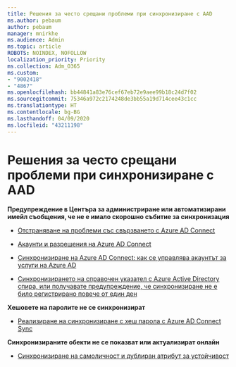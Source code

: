 ```yaml
---
title: Решения за често срещани проблеми при синхронизиране с AAD
ms.author: pebaum
author: pebaum
manager: mnirkhe
ms.audience: Admin
ms.topic: article
ROBOTS: NOINDEX, NOFOLLOW
localization_priority: Priority
ms.collection: Adm_O365
ms.custom:
- "9002418"
- "4867"
ms.openlocfilehash: bb44841a83e76cef67eb72e9aee99b18c24d7f02
ms.sourcegitcommit: 75346a972c2174248de3bb55a19d714cee43c1cc
ms.translationtype: HT
ms.contentlocale: bg-BG
ms.lasthandoff: 04/09/2020
ms.locfileid: "43211198"
---
```

# <a name="solutions-to-common-aad-synchronization-problems"></a>Решения за често срещани проблеми при синхронизиране с AAD

**Предупреждение в Центъра за администриране или автоматизирани имейл съобщения, че не е имало скорошно събитие за синхронизация**

- [Отстраняване на проблеми със свързването с Azure AD Connect](https://docs.microsoft.com/azure/active-directory/hybrid/tshoot-connect-connectivity)

- [Акаунти и разрешения на Azure AD Connect](https://go.microsoft.com/fwlink/p/?LinkId=820598)

- [Синхронизиране на Azure AD Connect: как се управлява акаунтът за услуги на Azure AD](https://docs.microsoft.com/azure/active-directory/hybrid/how-to-connect-azureadaccount)

- [Синхронизирането на справочен указател с Azure Active Directory спира, или получавате предупреждение, че синхронизиране не е било регистрирано повече от един ден](https://support.microsoft.com/help/2882421/directory-synchronization-to-azure-active-directory-stops-or-you-re-warned-that-sync-hasn-t-registered-in-more-than-a-day)
 
**Хешовете на паролите не се синхронизират**

- [Реализиране на синхронизиране с хеш парола с Azure AD Connect Sync](https://docs.microsoft.com/azure/active-directory/hybrid/how-to-connect-password-hash-synchronization)

**Синхронизираните обекти не се показват или актуализират онлайн**

- [Синхронизиране на самоличност и дублиран атрибут за устойчивост](https://docs.microsoft.com/azure/active-directory/hybrid/how-to-connect-syncservice-duplicate-attribute-resiliency)
